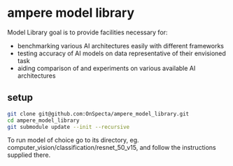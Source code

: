# ampere model library
Model Library goal is to provide facilities necessary for:
- benchmarking various AI architectures easily with different frameworks 
- testing accuracy of AI models on data representative of their envisioned task
- aiding comparison of and experiments on various available AI architectures

## setup

```bash
git clone git@github.com:OnSpecta/ampere_model_library.git
cd ampere_model_library
git submodule update --init --recursive
```

To run model of choice go to its directory, eg. computer_vision/classification/resnet_50_v15, and follow the instructions supplied there.
